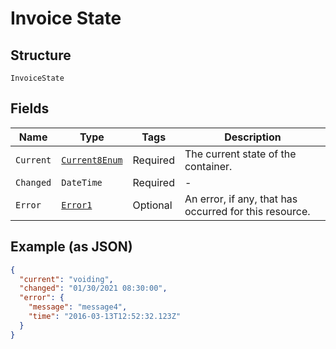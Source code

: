 
# Invoice State

## Structure

`InvoiceState`

## Fields

| Name | Type | Tags | Description |
|  --- | --- | --- | --- |
| `Current` | [`Current8Enum`](../../doc/models/current-8-enum.md) | Required | The current state of the container. |
| `Changed` | `DateTime` | Required | - |
| `Error` | [`Error1`](../../doc/models/error-1.md) | Optional | An error, if any, that has occurred for this resource. |

## Example (as JSON)

```json
{
  "current": "voiding",
  "changed": "01/30/2021 08:30:00",
  "error": {
    "message": "message4",
    "time": "2016-03-13T12:52:32.123Z"
  }
}
```

